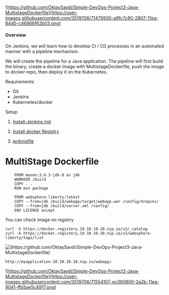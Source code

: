 
![https://github.com/OktaySavdi/Simple-DevOps-Project3-Java-MultistageDockerfile](https://user-images.githubusercontent.com/3519706/71479930-a9fc7c80-2807-11ea-84d0-c46866f62b03.png)

#### []((https://github.com/OktaySavdi/Devops/edit/master/Jenkins/Java/DevOps-Project3-MultistageDockerfile)#Overview)Overview

On Jenkins, we will learn how to develop CI / CD processes in an automated manner with a pipeline mechanism.

We will create the pipeline for a Java application. The pipeline will first build the binary, 
create a docker image with MultistageDockerfile, push the image to docker repo, then deploy it on the Kubernetes.

Requirements

 - Git 
 - Jenkins 
 - Kubernetes/docker

Setup

 1. [Install-Jenkins.md](Install-Jenkins.md)

 2. 
    [Install docker Registry](https://github.com/OktaySavdi/Simple-DevOps-Project1-Java-Jenkins)

 3. [jenkinsfile](jenkinsfile)

# MultiStage Dockerfile 

        FROM maven:3.6.3-jdk-8 as jdk
        WORKDIR /build
        COPY . . 
        RUN mvn package
        
        FROM websphere-liberty:latest
        COPY --from=jdk /build/webapp/target/webapp.war /config/dropins/
        COPY --from=jdk /build/server.xml /config/
        ENV LICENSE accept


You can check image on registry

    curl -k https://docker.registery.10.10.10.10.nip.io/v2/_catalog
    curl -k https://docker.registery.10.10.10.10.nip.io/v2/websphere-liberty/tags/list
 
 ![(https://github.com/OktaySavdi/Simple-DevOps-Project3-Java-MultistageDockerfile)](https://user-images.githubusercontent.com/3519706/71479834-38243300-2807-11ea-8cfa-7079bd1014e8.png)


    http://myapplication-10.10.10.10.nip.io/webapp/

![https://github.com/OktaySavdi/Simple-DevOps-Project3-Java-MultistageDockerfile](https://user-images.githubusercontent.com/3519706/71554107-ec060800-2a2b-11ea-9041-ffb5ae5c4917.png)
